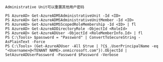 	Administrative Unit可以重置其他用户密码

	PS AzureAD> Get-AzureADMSAdministrativeUnit -Id <ID>
	PS AzureAD> Get-AzureADMSAdministrativeUnitMember -Id <ID>
	PS AzureAD> Get-AzureADMSScopedRoleMembership -Id <ID> | fl
	PS AzureAD> Get-AzureADDirectoryRole -ObjectId <RoleId>
	PS AzureAD> Get-AzureADUser -ObjectId <RoleMemberInfo.Id> | fl 
	PS C:\Tools> $password = "Password" | ConvertToSecureString -AsPlainText -Force
	PS C:\Tools> (Get-AzureADUser -All $true | ?{$_.UserPrincipalName -eq "<Username>@<TENANT NAME>.onmicrosoft.com"}).ObjectId | SetAzureADUserPassword -Password $Password -Verbose
